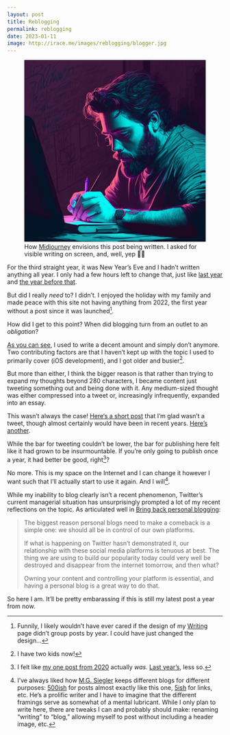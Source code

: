```yaml
---
layout: post
title: Reblogging
permalink: reblogging
date: 2023-01-11
image: http://irace.me/images/reblogging/blogger.jpg
---
```


<figure>
  <img src="images/reblogging/blogger.png">
  <figcaption>How <a href="http://midjourney.com">Midjourney</a> envisions this post being written. I asked for visible writing on screen, and, well, yep 🤦‍♂️</figcaption>
</figure>

For the third straight year, it was New Year’s Eve and I hadn’t written anything all year. I only had a few hours left to change that, just like [last year](https://irace.me/primer) and [the year before that](https://irace.me/phish).

But did I really _need_ to? I didn’t. I enjoyed the holiday with my family and made peace with this site not having anything from 2022, the first year without a post since it was launched[^1].

How did I get to this point? When did blogging turn from an outlet to an _obligation_?

[As you can see](https://irace.me/writing/), I used to write a decent amount and simply don’t anymore. Two contributing factors are that I haven’t kept up with the topic I used to primarily cover (iOS development), and I got older and busier[^2].

But more than either, I think the bigger reason is that rather than trying to expand my thoughts beyond 280 characters, I became content just tweeting something out and being done with it. Any medium-sized thought was either compressed into a tweet or, increasingly infrequently, expanded into an essay.

This wasn’t always the case! [Here‘s a short post](https://irace.me/just-watch) that I’m glad wasn’t a tweet, though almost certainly would have been in recent years. [Here’s another](https://irace.me/series-zero).

While the bar for tweeting couldn’t be lower, the bar for publishing here felt like it had grown to be insurmountable. If you’re only going to publish once a year, it had better be good, right[^3]?

No more. This is my space on the Internet and I can change it however I want such that I’ll actually start to use it again. And I will[^4].

While my inability to blog clearly isn’t a recent phenomenon, Twitter’s current managerial situation has unsurprisingly prompted a lot of my recent reflections on the topic. As articulated well in [Bring back personal blogging](https://www.theverge.com/23513418/bring-back-personal-blogging):

> The biggest reason personal blogs need to make a comeback is a simple one: we should all be in control of our own platforms. 
> 
> If what is happening on Twitter hasn’t demonstrated it, our relationship with these social media platforms is tenuous at best. The thing we are using to build our popularity today could very well be destroyed and disappear from the internet tomorrow, and then what? 
>
> Owning your content and controlling your platform is essential, and having a personal blog is a great way to do that. 

So here I am. It’ll be pretty embarassing if this is still my latest post a year from now.

[^1]: Funnily, I likely wouldn’t have ever cared if the design of my [Writing](https://irace.me/writing/) page didn’t group posts by year. I could have just changed the design...
[^2]: I have two kids now!
[^3]: I felt like [my one post from 2020](https://irace.me/phish) actually _was_. [Last year’s](https://irace.me/primer), less so.
[^4]: I’ve always liked how [M.G. Siegler](https://mgsiegler.com) keeps different blogs for different purposes: [500ish](https://500ish.com) for posts almost exactly like this one, [5ish](https://5ish.org) for links, etc. He’s a prolific writer and I have to imagine that the different framings serve as somewhat of a mental lubricant. While I only plan to write here, there are tweaks I can and probably should make: renaming “writing” to “blog,” allowing myself to post without including a header image, etc.
